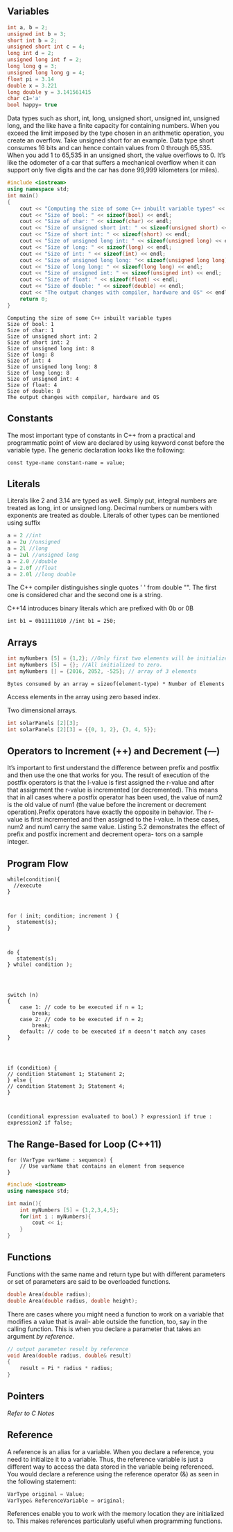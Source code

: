 ## Variables

```c++
int a, b = 2;
unsigned int b = 3;
short int b = 2;
unsigned short int c = 4;
long int d = 2;
unsigned long int f = 2;
long long g = 3;
unsigned long long g = 4;
float pi = 3.14
double x = 3.221
long double y = 3.141561415
char c1='a'
bool happy= true
```

Data types such as short, int, long, unsigned short, unsigned int, unsigned long, and the like have a finite capacity for containing numbers. When you exceed the limit imposed by the type chosen in an arithmetic operation, you create an overflow. Take unsigned short for an example. Data type short consumes 16 bits and can hence contain values from 0 through 65,535. When you add 1 to 65,535 in an unsigned short, the value overflows to 0. It’s like the odometer of a car that suffers a mechanical overflow when it can support only five digits and the car has done 99,999 kilometers  (or miles).

```c++
#include <iostream>
using namespace std;
int main()
{
	cout << "Computing the size of some C++ inbuilt variable types" << endl;
	cout << "Size of bool: " << sizeof(bool) << endl;
	cout << "Size of char: " << sizeof(char) << endl;
	cout << "Size of unsigned short int: " << sizeof(unsigned short) << endl;
	cout << "Size of short int: " << sizeof(short) << endl;
	cout << "Size of unsigned long int: " << sizeof(unsigned long) << endl;
	cout << "Size of long: " << sizeof(long) << endl;
	cout << "Size of int: " << sizeof(int) << endl;
	cout << "Size of unsigned long long: "<< sizeof(unsigned long long)<<endl;
	cout << "Size of long long: " << sizeof(long long) << endl;
	cout << "Size of unsigned int: " << sizeof(unsigned int) << endl;
	cout << "Size of float: " << sizeof(float) << endl;
	cout << "Size of double: " << sizeof(double) << endl;
	cout << "The output changes with compiler, hardware and OS" << endl;
	return 0;
}
```

```
Computing the size of some C++ inbuilt variable types
Size of bool: 1
Size of char: 1
Size of unsigned short int: 2
Size of short int: 2
Size of unsigned long int: 8
Size of long: 8
Size of int: 4
Size of unsigned long long: 8
Size of long long: 8
Size of unsigned int: 4
Size of float: 4
Size of double: 8
The output changes with compiler, hardware and OS
```



## Constants

The most important type of constants in C++ from a practical and programmatic point of view are declared by using keyword const before the variable type. The generic declaration looks like the following:

```
const type-name constant-name = value;
```



## Literals

Literals like 2 and 3.14 are typed as well.  Simply put, integral numbers are treated as long, int or unsigned long. Decimal numbers or numbers with exponents are treated as double. Literals of other types can be mentioned using suffix

```c
a = 2 //int
a = 2u //unsigned
a = 2l //long
a = 2ul //unsigned long
a = 2.0 //double
a = 2.0f //float
a = 2.0l //long double
```

The C++ compiler distinguishes single quotes ' ' from double "". The first one is considered char and the second one is a string.

C++14 introduces binary literals which are prefixed with 0b or 0B

```
int b1 = 0b11111010 //int b1 = 250;
```



## Arrays

```c++
int myNumbers [5] = {1,2}; //Only first two elements will be initialized.
int myNumbers [5] = {}; //All initialized to zero.
int myNumbers [] = {2016, 2052, -525}; // array of 3 elements
```

```
Bytes consumed by an array = sizeof(element-type) * Number of Elements
```

Access elements in the array using zero based index.

Two dimensional arrays.

```c++
int solarPanels [2][3];
int solarPanels [2][3] = {{0, 1, 2}, {3, 4, 5}};
```



## Operators to Increment (**++**) and Decrement (**—**)

It’s important to first understand the difference between prefix and postfix and then use the one that works for you. The result of execution of the postfix operators is that the l-value is first assigned the r-value and after that assignment the r-value is incremented (or decremented). This means that in all cases where a postfix operator has been used, the value of num2 is the old value of num1 (the value before the increment or decrement operation).Prefix operators have exactly the opposite in behavior. The r-value is first incremented and then assigned to the l-value. In these cases, num2 and num1 carry the same value. Listing 5.2 demonstrates the effect of prefix and postfix increment and decrement opera- tors on a sample integer. 



## Program Flow

```
while(condition){
  //execute
}



for ( init; condition; increment ) {
   statement(s);
}



do {
   statement(s);
} while( condition );




switch (n)
{
    case 1: // code to be executed if n = 1;
        break;
    case 2: // code to be executed if n = 2;
        break;
    default: // code to be executed if n doesn't match any cases
}




if (condition) {
// condition Statement 1; Statement 2;
} else {
// condition Statement 3; Statement 4;
}



(conditional expression evaluated to bool) ? expression1 if true : expression2 if false;
```



## The Range-Based **for** Loop (C++11)

```
for (VarType varName : sequence) {
	// Use varName that contains an element from sequence
}
```

```c++
#include <iostream>
using namespace std;

int main(){
    int myNumbers [5] = {1,2,3,4,5};
    for(int i : myNumbers){
        cout << i;
    }
}
```



## Functions

Functions with the same name and return type but with different parameters or set of parameters are said to be overloaded functions.

```c++
double Area(double radius);
double Area(double radius, double height);
```

There are cases where you might need a function to work on a variable that modifies a value that is avail- able outside the function, too, say in the calling function. This is when you declare a parameter that takes an argument *by reference*.

```c++
// output parameter result by reference 
void Area(double radius, double& result) 
{
	result = Pi * radius * radius;
}
```



## Pointers

*Refer to C Notes*



## Reference

A reference is an alias for a variable. When you declare a reference, you need to initialize it to a variable. Thus, the reference variable is just a different way to access the data stored in the variable being referenced. You would declare a reference using the reference operator (&) as seen in the following statement:

```c++
VarType original = Value;
VarType& ReferenceVariable = original;
```

References enable you to work with the memory location they are initialized to. This makes references particularly useful when programming functions.